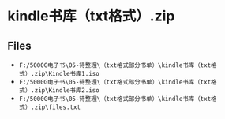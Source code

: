 # kindle书库（txt格式）.zip

## Files

- `F:/5000G电子书\05-待整理\（txt格式部分书单）\kindle书库（txt格式）.zip\Kindle书库1.iso`
- `F:/5000G电子书\05-待整理\（txt格式部分书单）\kindle书库（txt格式）.zip\Kindle书库2.iso`
- `F:/5000G电子书\05-待整理\（txt格式部分书单）\kindle书库（txt格式）.zip\files.txt`
